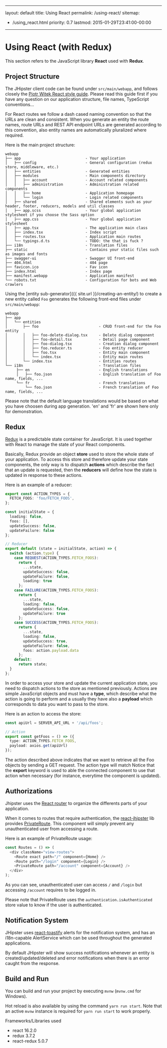   ---
layout: default
title: Using React
permalink: /using-react/
sitemap:
  - /using_react.html
    priority: 0.7
    lastmod: 2015-01-29T23:41:00-00:00
---

# <i class="fa fa-html5"></i> Using React (with Redux)
This section refers to the JavaScript library **React** used with **Redux**.
## Project Structure

The JHipster client code can be found under `src/main/webapp`, and follows closely the [Piotr Witek React style guide](https://github.com/piotrwitek/react-redux-typescript-guide/blob/master/README.md).
 Please read this guide first if you have any question on our application structure, file names, TypeScript conventions...

For React routes we follow a dash cased naming convention so that the URLs are clean and consistent.
When you generate an entity the route names, route URLs and REST API endpoint URLs are generated according to this convention, also entity names are automatically pluralized where required.

Here is the main project structure:
```
webapp
├── app                             - Your application
│   ├── config                      - General configuration (redux store, middleware, etc.)
│   ├── entities                    - Generated entities
│   ├── modules                     - Main components directory
│   │   ├── account                 - Account related components
│   │   ├── administration          - Administration related components
│   │   ├── home                    - Application homepage
│   │   └── login                   - Login related components
│   ├── shared                      - Shared elements such as your header, footer, reducers, models and util classes
│   ├── app.scss                    - Your global application stylesheet if you choose the Sass option
│   ├── app.css                     - Your global application stylesheet
│   ├── app.tsx                     - The application main class
│   ├── index.tsx                   - Index script
│   ├── routes.tsx                  - Application main routes
│   └── typings.d.ts                - TODO: the that is fuck ?
├── i18n                            - Translation files
├── static                          - Contains your static files such as images and fonts
├── swagger-ui                      - Swagger UI front-end
├── 404.html                        - 404 page
├── favicon.ico                     - Fav icon
├── index.html                      - Index page
├── manifest.webapp                 - Application manifest
└── robots.txt                      - Configuration for bots and Web crawlers
```

Using the [entity sub-generator]({{ site.url }}/creating-an-entity/) to create a new entity called `Foo` generates the following front-end files under `src/main/webapp`:

```
webapp
├── app                                        
│   └── entities
│       ├── foo                           - CRUD front-end for the Foo entity
│       │   ├── foo-delete-dialog.tsx     - Delete dialog component
│       │   ├── foo-detail.tsx            - Detail page component
│       │   ├── foo-dialog.tsx            - Creation dialog component
│       │   ├── foo.reducer.ts            - Foo entity reducer
│       │   ├── foo.tsx                   - Entity main component
│       │   └── index.tsx                 - Entity main routes
│       └── index.tsx                     - Entities routes    
└── i18n                                  - Translation files
     ├── en                               - English translations
     │   ├── foo.json                     - English translation of Foo name, fields, ...
     └── fr                               - French translations
         └── foo.json                     - French translation of Foo name, fields, ...
```

Please note that the default language translations would be based on what you have choosen during app generation. 'en' and 'fr' are shown here only for demonstration.

## Redux

[Redux](https://redux.js.org/) is a predictable state container for JavaScript. It is used
together with React to manage the state of your React components.

Basically, Redux provide an object **store** used to store the whole state of your application.
To access this store and therefore update your state components, the only way is to dispatch
**actions** which describe the fact that an update is requested, then the **reducers** will 
define how the state is updated in response to these actions.

Here is an example of a reducer:
``` typescript
export const ACTION_TYPES = {
  FETCH_FOOS: 'foo/FETCH_FOOS',
};

const initialState = {
  loading: false,
  foos: [],
  updateSuccess: false,
  updateFailure: false
};

// Reducer
export default (state = initialState, action) => {
  switch (action.type) {
    case REQUEST(ACTION_TYPES.FETCH_FOOS):
      return {
        ...state,
        updateSuccess: false,
        updateFailure: false,
        loading: true
      };
    case FAILURE(ACTION_TYPES.FETCH_FOOS):
      return {
        ...state,
        loading: false,
        updateSuccess: false,
        updateFailure: true
      };
    case SUCCESS(ACTION_TYPES.FETCH_FOOS):
      return {
        ...state,
        loading: false,
        updateSuccess: true,
        updateFailure: false,
        foos: action.payload.data
      };
    default:
      return state;
  }
};
```
In order to access your store and update the current application state, you need to dispatch
actions to the store as mentioned previously. Actions are simple JavaScript objects and must have a **type**, which describe what 
the action is going to perform and a usually they have also a **payload** which corresponds to
data you want to pass to the store.

Here is an action to access the store:
``` typescript
const apiUrl = SERVER_API_URL + '/api/foos';

// Action
export const getFoos = () => ({
  type: ACTION_TYPES.FETCH_FOOS,
  payload: axios.get(apiUrl)
});
```
The action described above indicates that we want to retrieve all the Foo objects by
sending a GET request. The action type will match 
Notice that the **export** keyword is used to able the connected component to use that action
when necessary (for instance, everytime the component is updated).

## Authorizations

Jhipster uses the [React router](https://github.com/ReactTraining/react-router) to organize the differents parts of your application.

When it comes to routes that require authentication, the [react-jhipster](https://github.com/jhipster/react-jhipster) lib provides [PrivateRoute](https://github.com/jhipster/react-jhipster/blob/master/src/component/private-route.tsx). This component will simply prevent any unauthenticated user from accessing a route. 

Here is an example of PrivateRoute usage:
``` typescript
const Routes = () => (
  <div className="view-routes">
    <Route exact path="/" component={Home} />
    <Route path="/login" component={Login} />
    <PrivateRoute path="/account" component={Account} />
  </div>
);
```
As you can see, unauthenticated user can access `/` and `/login` but accessing `/account` requires to be logged in.

 Please note that PrivateRoute uses the `authentication.isAuthenticated` store value to know if the user is authenticated.


[comment]: <> (TODO: put private route and permissions stuff. This section will remain incomplete as long as the react permission system is not implemented.)

## Notification System
JHipster uses [react-toastify](https://github.com/fkhadra/react-toastify) alerts for the notification system, and has an 
i18n-capable AlertService which can be used throughout the generated applications.

By default JHipster will show success notifications whenever an entity is created/updated/deleted 
and error notifications when there is an error caught from the response.

[comment]: <> (TODO: Explain how to use Toaster ?)


## Build and Run

You can build and run your project by executing `mvnw` (`mvnw.cmd` for Windows).

Hot reload is also available by using the command `yarn run start`. Note that an active `mvnw` instance is required for `yarn run start` to work properly.

Frameworks/Libraries used
- react 16.2.0
- redux 3.7.2
- react-redux 5.0.7
